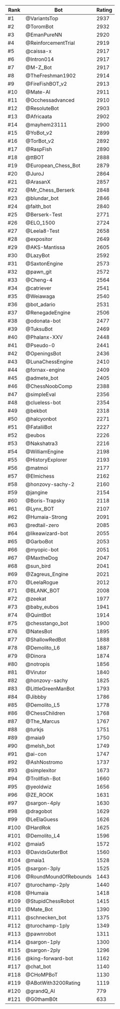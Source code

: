 Rank|Bot|Rating
---|---|---
#1|@VariantsTop|2937
#2|@ToromBot|2932
#3|@EmanPureNN|2920
#4|@ReinforcementTrial|2919
#5|@caissa-x|2917
#6|@Intron014|2917
#7|@M-Z_Bot|2917
#8|@TheFreshman1902|2914
#9|@FireFishBOT_v2|2913
#10|@Mate-AI|2911
#11|@Occhessadvanced|2910
#12|@ResoluteBot|2903
#13|@Africaata|2902
#14|@mayhem23111|2900
#15|@YoBot_v2|2899
#16|@TorBot_v2|2892
#17|@RaspFish|2890
#18|@ttBOT|2888
#19|@European_Chess_Bot|2879
#20|@JuroJ|2864
#21|@ArasanX|2857
#22|@Mr_Chess_Berserk|2848
#23|@blundar_bot|2846
#24|@faith_bot|2840
#25|@Berserk-Test|2771
#26|@ELO_1500|2724
#27|@Leela8-Test|2658
#28|@expositor|2649
#29|@AKS-Mantissa|2605
#30|@LazyBot|2592
#31|@SaxtonEngine|2573
#32|@pawn_git|2572
#33|@Cheng-4|2564
#34|@catriever|2541
#35|@Weiawaga|2540
#36|@bot_adario|2531
#37|@RenegadeEngine|2506
#38|@odonata-bot|2477
#39|@TuksuBot|2469
#40|@Phalanx-XXV|2448
#41|@Pseudo-0|2441
#42|@OpeningsBot|2436
#43|@LunaChessEngine|2410
#44|@fornax-engine|2409
#45|@admete_bot|2405
#46|@ChessNoobComp|2388
#47|@simpleEval|2356
#48|@clueless-bot|2354
#49|@bekbot|2318
#50|@halcyonbot|2271
#51|@FataliiBot|2227
#52|@eubos|2226
#53|@Nakshatra3|2216
#54|@WilliamEngine|2198
#55|@HistoryExplorer|2193
#56|@matmoi|2177
#57|@Elmichess|2162
#58|@honzovy-sachy-2|2160
#59|@jangine|2154
#60|@Boris-Trapsky|2118
#61|@Lynx_BOT|2107
#62|@Humaia-Strong|2091
#63|@redtail-zero|2085
#64|@likeawizard-bot|2055
#65|@GarboBot|2053
#66|@myopic-bot|2051
#67|@MaxtheDog|2047
#68|@sun_bird|2041
#69|@Zagreus_Engine|2021
#70|@LeelaRogue|2012
#71|@BLANK_BOT|2008
#72|@zeekat|1977
#73|@baby_eubos|1941
#74|@QuintBot|1914
#75|@chesstango_bot|1900
#76|@NatesBot|1895
#77|@ShallowRedBot|1888
#78|@Demolito_L6|1887
#79|@Dinora|1874
#80|@notropis|1856
#81|@Virutor|1840
#82|@honzovy-sachy|1825
#83|@LittleGreenManBot|1793
#84|@Jibbby|1786
#85|@Demolito_L5|1778
#86|@ChessChildren|1768
#87|@The_Marcus|1767
#88|@turkjs|1751
#89|@maia9|1750
#90|@melsh_bot|1749
#91|@ai-con|1747
#92|@AshNostromo|1737
#93|@simplexitor|1673
#94|@Trollfish-Bot|1660
#95|@yeoldwiz|1656
#96|@ZE_ROOK|1631
#97|@sargon-4ply|1630
#98|@dragobot|1629
#99|@LeElaGuess|1626
#100|@HardRok|1625
#101|@Demolito_L4|1596
#102|@maia5|1572
#103|@DavidsGuterBot|1560
#104|@maia1|1528
#105|@sargon-3ply|1525
#106|@RoundMoundOfRebounds|1443
#107|@turochamp-2ply|1440
#108|@Humaia|1418
#109|@StupidChessRobot|1415
#110|@Mate_Bot|1390
#111|@schnecken_bot|1375
#112|@turochamp-1ply|1349
#113|@pawnrobot|1311
#114|@sargon-1ply|1300
#115|@sargon-2ply|1296
#116|@king-forward-bot|1162
#117|@chat_bot|1140
#118|@CHoMPBoT|1130
#119|@ABotWith3200Rating|1119
#120|@grandQ_AI|779
#121|@G0thamB0t|633
